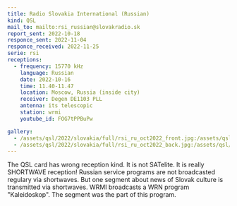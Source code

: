 ```yaml
---
title: Radio Slovakia International (Russian)
kind: QSL
mail_to: mailto:rsi_russian@slovakradio.sk
report_sent: 2022-10-18
responce_sent: 2022-11-04
responce_received: 2022-11-25
serie: rsi
receptions:
  - frequency: 15770 kHz
    language: Russian
    date: 2022-10-16
    time: 11.40-11.47
    location: Moscow, Russia (inside city)
    receiver: Degen DE1103 PLL
    antenna: its telescopic
    station: wrmi
    youtube_id: FOG7tPPBuPw

gallery:
  - /assets/qsl/2022/slovakia/full/rsi_ru_oct2022_front.jpg:/assets/qsl/2022/slovakia/small/rsi_ru_oct2022_front.jpg
  - /assets/qsl/2022/slovakia/full/rsi_ru_oct2022_back.jpg:/assets/qsl/2022/slovakia/small/rsi_ru_oct2022_back.jpg
---
```


The QSL card has wrong reception kind. It is not SATelite.
It is really SHORTWAVE reception! Russian service programs are not
broadcasted regulary via shortwaves. But one segment about
news of Slovak culture is transmitted via shortwaves.
WRMI broadcasts a WRN program "Kaleidoskop". The segment
was the part of this program.
